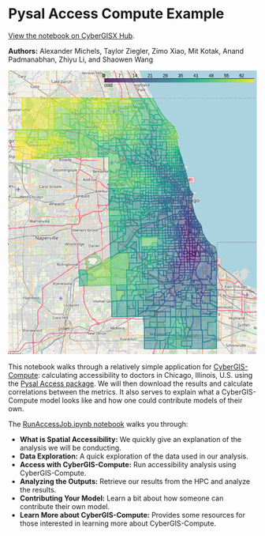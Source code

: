 # Pysal Access Compute Example

[View the notebook on CyberGISX Hub](https://cybergisxhub.cigi.illinois.edu/notebook/pysal-access-compute-example/).

**Authors:** Alexander Michels, Taylor Ziegler, Zimo Xiao, Mit Kotak, Anand Padmanabhan, Zhiyu Li, and Shaowen Wang

![Map of Chicago showing travel-cost](img/Chicago.png)

This notebook walks through a relatively simple application for [CyberGIS-Compute](https://cybergis.github.io/cybergis-compute-python-sdk/): calculating accessibility to doctors in Chicago, Illinois, U.S. using the [Pysal Access package](https://pysal.org/access/index.html). We will then download the results and calculate correlations between the metrics. It also serves to explain what a CyberGIS-Compute model looks like and how one could contribute models of their own.

The [RunAccessJob.ipynb notebook](RunAccessJob.ipynb) walks you through:

* **What is Spatial Accessibility:** We quickly give an explanation of the analysis we will be conducting.
* **Data Exploration:** A quick exploration of the data used in our analysis.
* **Access with CyberGIS-Compute:** Run accessibility analysis using CyberGIS-Compute.
* **Analyzing the Outputs:** Retrieve our results from the HPC and analyze the results.
* **Contributing Your Model:** Learn a bit about how someone can contribute their own model.
* **Learn More about CyberGIS-Compute:** Provides some resources for those interested in learning more about CyberGIS-Compute.